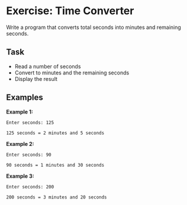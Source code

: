 # Exercise: Time Converter

Write a program that converts total seconds into minutes and remaining seconds.

## Task

- Read a number of seconds
- Convert to minutes and the remaining seconds
- Display the result

## Examples

**Example 1:**

```
Enter seconds: 125
```

```
125 seconds = 2 minutes and 5 seconds
```

**Example 2:**

```
Enter seconds: 90
```

```
90 seconds = 1 minutes and 30 seconds
```

**Example 3:**

```
Enter seconds: 200
```

```
200 seconds = 3 minutes and 20 seconds
```
